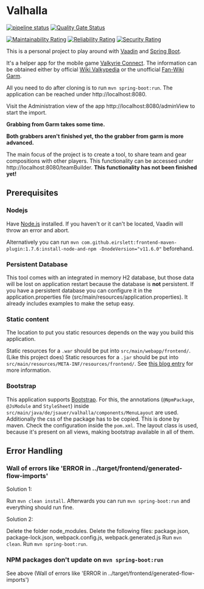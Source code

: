 # Valhalla
[![pipeline status](https://gitlab.com/AirbornePanda/valhalla/badges/master/pipeline.svg)](https://gitlab.com/AirbornePanda/valhalla/commits/master)
[![Quality Gate Status](https://sonarcloud.io/api/project_badges/measure?project=AirbornePanda_vchelper&metric=alert_status)](https://sonarcloud.io/dashboard?id=AirbornePanda_vchelper)

[![Maintainability Rating](https://sonarcloud.io/api/project_badges/measure?project=AirbornePanda_vchelper&metric=sqale_rating)](https://sonarcloud.io/dashboard?id=AirbornePanda_vchelper)
[![Reliability Rating](https://sonarcloud.io/api/project_badges/measure?project=AirbornePanda_vchelper&metric=reliability_rating)](https://sonarcloud.io/dashboard?id=AirbornePanda_vchelper)
[![Security Rating](https://sonarcloud.io/api/project_badges/measure?project=AirbornePanda_vchelper&metric=security_rating)](https://sonarcloud.io/dashboard?id=AirbornePanda_vchelper)

This is a personal project to play around with [Vaadin](https://vaadin.com/) and [Spring Boot](https://spring.io/projects/spring-boot/).

It's a helper app for the mobile game [Valkyrie Connect](https://play.google.com/store/apps/details?id=jp.co.atm.vcon.ww&hl=en).
The information can be obtained either by official [Wiki Valkypedia](http://jam-capture-vcon-ww.ateamid.com/en/) or the unofficial [Fan-Wiki Garm](https://garm.ml/).

All you need to do after cloning is to run `mvn spring-boot:run`.
The application can be reached under http://localhost:8080.

Visit the Administration view of the app http://localhost:8080/adminView to start the import.

**Grabbing from Garm takes some time.**

**Both grabbers aren't finished yet, tho the grabber from garm is more advanced.**

The main focus of the project is to create a tool, to share team and gear compositions with other players.
This functionality can be accessed under http://localhost:8080/teamBuilder.
**This functionality has not been finished yet!**

## Prerequisites
### Nodejs
Have [Node.js](https://nodejs.org/en/) installed. If you haven't or it can't be located, Vaadin will throw an error and abort.
 
Alternatively you can run `mvn com.github.eirslett:frontend-maven-plugin:1.7.6:install-node-and-npm -DnodeVersion="v11.6.0"` beforehand.

### Persistent Database
This tool comes with an integrated in memory H2 database, but those data will be lost on application restart because the database is **not** persistent.
If you have a persistent database you can configure it in the application.properties file (src/main/resources/application.properties). It already includes examples to make the setup easy.

### Static content
The location to put you static resources depends on the way you build this application. 

Static resources for a `.war` should be put into `src/main/webapp/frontend/`. (Like this project does) 
Static resources for a `.jar` should be put into `src/main/resources/META-INF/resources/frontend/`.
See [this blog entry](https://vaadin.com/blog/vaadin-10-and-static-resources) for more information.

### Bootstrap
This application supports [Bootstrap](https://getbootstrap.com/). For this, the annotations (`@NpmPackage`, `@JsModule` and `StyleSheet`) inside `src/main/java/de/jsauer/valhalla/components/MenuLayout` are used.
Additionally the css of the package has to be copied. This is done by maven. Check the configuration inside the `pom.xml`.
The layout class is used, because it's present on all views, making bootstrap available in all of them.

## Error Handling
### Wall of errors like 'ERROR in ../target/frontend/generated-flow-imports'

Solution 1:

Run `mvn clean install`.
Afterwards you can run `mvn spring-boot:run` and everything should run fine.

Solution 2:

Delete the folder node_modules.
Delete the following files: package.json, package-lock.json, webpack.config.js, webpack.generated.js
Run `mvn clean`.
Run `mvn spring-boot:run`.

### NPM packages don't update on `mvn spring-boot:run`
See above (Wall of errors like 'ERROR in ../target/frontend/generated-flow-imports')